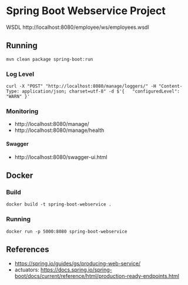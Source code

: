 # Spring Boot Webservice Project

WSDL http://localhost:8080/employee/ws/employees.wsdl

## Running

```console
mvn clean package spring-boot:run
```

### Log Level

```console
curl -X "POST" "http://localhost:8080/manage/loggers/" -H "Content-Type: application/json; charset=utf-8" -d $'{   "configuredLevel": "WARN" }'  
```

### Monitoring
* http://localhost:8080/manage/
* http://localhost:8080/manage/health

#### Swagger
* http://localhost:8080/swagger-ui.html

## Docker

### Build

```console
docker build -t spring-boot-webservice .
```

### Running

```console
docker run -p 5000:8080 spring-boot-webservice
```

## References

* https://spring.io/guides/gs/producing-web-service/
* actuators: https://docs.spring.io/spring-boot/docs/current/reference/html/production-ready-endpoints.html
